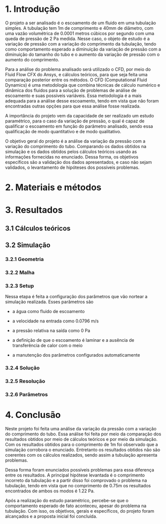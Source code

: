 # 1. Introdução

O projeto a ser analisado é o escoamento de um fluido em uma tubulação simples. A tubulação tem 1m de comprimento e 40mm de diâmetro, com uma vazão volumétrica de 0.0001 metros cúbicos por segundo com uma queda de pressão de 2 Pa medida. Nesse caso, o objeto de estudo é a variação de pressão com a variação do comprimento da tubulação, tendo como comportamento esperado a diminuição da variação de pressão com a diminuição do tamanho do tubo e o aumento da variação de pressão com o aumento do comprimento.

Para a análise do problema analisado será utilizado o CFD, por meio do Fluid Flow CFX do Ansys, e cálculos teóricos, para que seja feita uma comparação posterior entre os métodos. O CFD (Computational Fluid Dynamics) é uma metodologia que combina técnicas de cálculo numérico e dinâmica dos fluidos para a solução de problemas de análise de escoamento e suas possíveis variáveis. Essa metodologia é a mais adequada para a análise desse escoamento, tendo em vista que não foram encontradas outras opções para que essa análise fosse realizada.

A importância do projeto vem da capacidade de ser realizado um estudo paramétrico, para o caso da variação de pressão, o qual é capaz de qualificar o escoamento em função do parâmetro analisado, sendo essa qualificação de modo quantitativo e de modo qualitativo. 

O objetivo geral do projeto é a análise da variação da pressão com a variação do comprimento do tubo. Comparando os dados obtidos na simulação e os dados obtidos pelos cálculos teóricos usando as informações fornecidas no enunciado. Dessa forma, os objetivos específicos são a validação dos dados apresentados, e caso não sejam validados, o levantamento de hipóteses dos possíveis problemas.

# 2. Materiais e métodos

# 3. Resultados 
## 3.1 Cálculos teóricos
## 3.2 Simulação
### 3.2.1 Geometria
### 3.2.2 Malha 
### 3.2.3 Setup

Nessa etapa é feita a configuração dos parâmetros que vão nortear a simulação realizada. Esses parâmetros são 

- a água como fluido de escoamento

- a velocidade na entrada como 0.0796 m/s

- a pressão relativa na saída como 0 Pa

- a definição de que o escoamento é laminar e a ausência de transferência de calor com o meio

- a manutenção dos parâmetros configurados automaticamente

### 3.2.4 Solução
### 3.2.5 Resolução
### 3.2.6 Parâmetros 

# 4. Conclusão

Neste projeto foi feita uma análise da variação da pressão com a variação do comprimento do tubo. Essa análise foi feita por meio da comparação dos resultados obtidos por meio de cálculos teóricos e por meio da simulação. Com os resultados obtidos para o comprimento de 1m foi observado que a simulação corrobora o enunciado. Entretanto os resultados obtidos não são coerentes com os cálculos realizados, sendo assim a tubulação apresenta problemas.

Dessa forma foram enunciados possíveis problemas para essa diferença entre os resultados. A principal hipótese levantada é o comprimento incorreto da tubulação e a partir disso foi comprovado o problema na tubulação, tendo em vista que no comprimento de 0.75m os resultados encontrados de ambos os modos é 1.22 Pa.

Após a realização do estudo paramétrico, percebe-se que o comportamento esperado de fato aconteceu, apesar do problema na tubulação. Com isso, os objetivos, gerais e específicos, do projeto foram alcançados e a proposta inicial foi concluída.
